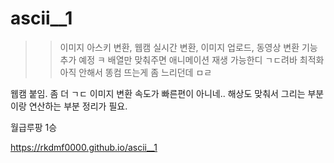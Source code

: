 # ascii__1

>> 이미지 아스키 변환, 웹캠 실시간 변환, 이미지 업로드, 동영상 변환 기능 추가 예정 ㅋ
>> 배열만 맞춰주면 애니메이션 재생 가능한디 ㄱㄷ려바
>> 최적화 아직 안해서 똥컴 뜨는게 좀 느리던데 ㅁㄹ 


웹캠 붙임. 좀 더 ㄱㄷ
이미지 변환 속도가 빠른편이 아니네..
해상도 맞춰서 그리는 부분이랑 연산하는 부분 정리가 필요.


월급루팡 1승

https://rkdmf0000.github.io/ascii__1
